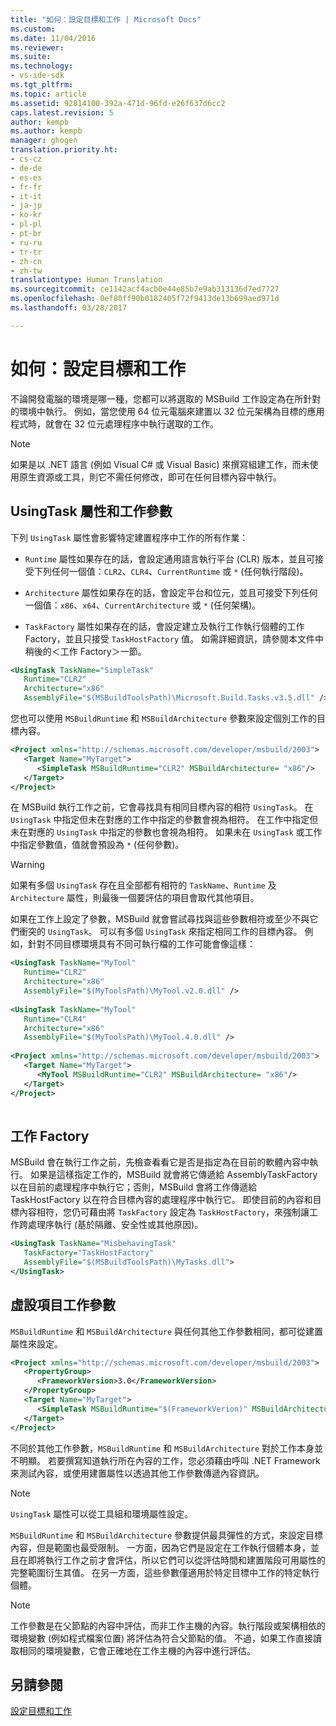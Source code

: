 ```yaml
---
title: "如何：設定目標和工作 | Microsoft Docs"
ms.custom: 
ms.date: 11/04/2016
ms.reviewer: 
ms.suite: 
ms.technology:
- vs-ide-sdk
ms.tgt_pltfrm: 
ms.topic: article
ms.assetid: 92814100-392a-471d-96fd-e26f637d6cc2
caps.latest.revision: 5
author: kempb
ms.author: kempb
manager: ghogen
translation.priority.ht:
- cs-cz
- de-de
- es-es
- fr-fr
- it-it
- ja-jp
- ko-kr
- pl-pl
- pt-br
- ru-ru
- tr-tr
- zh-cn
- zh-tw
translationtype: Human Translation
ms.sourcegitcommit: ce1142acf4acb0e44e85b7e9ab313136d7ed7727
ms.openlocfilehash: 0ef80ff90b0182405f72f9413de13b699aed971d
ms.lasthandoff: 03/28/2017

---
```

# <a name="how-to-configure-targets-and-tasks"></a>如何：設定目標和工作
不論開發電腦的環境是哪一種，您都可以將選取的 MSBuild 工作設定為在所針對的環境中執行。 例如，當您使用 64 位元電腦來建置以 32 位元架構為目標的應用程式時，就會在 32 位元處理程序中執行選取的工作。  
  
> [!NOTE]
>  如果是以 .NET 語言 (例如 Visual C# 或 Visual Basic) 來撰寫組建工作，而未使用原生資源或工具，則它不需任何修改，即可在任何目標內容中執行。  
  
## <a name="usingtask-attributes-and-task-parameters"></a>UsingTask 屬性和工作參數  
 下列 `UsingTask` 屬性會影響特定建置程序中工作的所有作業：  
  
-   `Runtime` 屬性如果存在的話，會設定通用語言執行平台 (CLR) 版本，並且可接受下列任何一個值：`CLR2`、`CLR4`、`CurrentRuntime` 或 `*` (任何執行階段)。  
  
-   `Architecture` 屬性如果存在的話，會設定平台和位元，並且可接受下列任何一個值：`x86`、`x64`、`CurrentArchitecture` 或 `*` (任何架構)。  
  
-   `TaskFactory` 屬性如果存在的話，會設定建立及執行工作執行個體的工作 Factory，並且只接受 `TaskHostFactory` 值。 如需詳細資訊，請參閱本文件中稍後的＜工作 Factory＞一節。  
  
```xml  
<UsingTask TaskName="SimpleTask"   
   Runtime="CLR2"  
   Architecture="x86"  
   AssemblyFile="$(MSBuildToolsPath)\Microsoft.Build.Tasks.v3.5.dll" />  
```  
  
 您也可以使用 `MSBuildRuntime` 和 `MSBuildArchitecture` 參數來設定個別工作的目標內容。  
  
```xml  
<Project xmlns="http://schemas.microsoft.com/developer/msbuild/2003">  
   <Target Name="MyTarget">  
      <SimpleTask MSBuildRuntime="CLR2" MSBuildArchitecture= "x86"/>  
   </Target>  
</Project>  
```  
  
 在 MSBuild 執行工作之前，它會尋找具有相同目標內容的相符 `UsingTask`。  在 `UsingTask` 中指定但未在對應的工作中指定的參數會視為相符。  在工作中指定但未在對應的 `UsingTask` 中指定的參數也會視為相符。 如果未在 `UsingTask` 或工作中指定參數值，值就會預設為 `*` (任何參數)。  
  
> [!WARNING]
>  如果有多個 `UsingTask` 存在且全部都有相符的 `TaskName`、`Runtime` 及 `Architecture` 屬性，則最後一個要評估的項目會取代其他項目。  
  
 如果在工作上設定了參數，MSBuild 就會嘗試尋找與這些參數相符或至少不與它們衝突的 `UsingTask`。  可以有多個 `UsingTask` 來指定相同工作的目標內容。  例如，針對不同目標環境具有不同可執行檔的工作可能會像這樣：  
  
```xml  
<UsingTask TaskName="MyTool"   
   Runtime="CLR2"  
   Architecture="x86"  
   AssemblyFile="$(MyToolsPath)\MyTool.v2.0.dll" />  
  
<UsingTask TaskName="MyTool"   
   Runtime="CLR4"  
   Architecture="x86"  
   AssemblyFile="$(MyToolsPath)\MyTool.4.0.dll" />  
  
<Project xmlns="http://schemas.microsoft.com/developer/msbuild/2003">  
   <Target Name="MyTarget">  
      <MyTool MSBuildRuntime="CLR2" MSBuildArchitecture= "x86"/>  
   </Target>  
</Project>  
  
```  
  
## <a name="task-factories"></a>工作 Factory  
 MSBuild 會在執行工作之前，先檢查看看它是否是指定為在目前的軟體內容中執行。  如果是這樣指定工作的，MSBuild 就會將它傳遞給 AssemblyTaskFactory 以在目前的處理程序中執行它；否則，MSBuild 會將工作傳遞給 TaskHostFactory 以在符合目標內容的處理程序中執行它。 即使目前的內容和目標內容相符，您仍可藉由將 `TaskFactory` 設定為 `TaskHostFactory`，來強制讓工作跨處理序執行 (基於隔離、安全性或其他原因)。  
  
```xml  
<UsingTask TaskName="MisbehavingTask"   
   TaskFactory="TaskHostFactory"  
   AssemblyFile="$(MSBuildToolsPath)\MyTasks.dll">  
</UsingTask>  
```  
  
## <a name="phantom-task-parameters"></a>虛設項目工作參數  
 `MSBuildRuntime` 和 `MSBuildArchitecture` 與任何其他工作參數相同，都可從建置屬性來設定。  
  
```xml  
<Project xmlns="http://schemas.microsoft.com/developer/msbuild/2003">  
   <PropertyGroup>  
      <FrameworkVersion>3.0</FrameworkVersion>  
   </PropertyGroup>  
   <Target Name="MyTarget">  
      <SimpleTask MSBuildRuntime="$(FrameworkVerion)" MSBuildArchitecture= "x86"/>  
   </Target>  
</Project>  
```  
  
 不同於其他工作參數，`MSBuildRuntime` 和 `MSBuildArchitecture` 對於工作本身並不明顯。  若要撰寫知道執行所在內容的工作，您必須藉由呼叫 .NET Framework 來測試內容，或使用建置屬性以透過其他工作參數傳遞內容資訊。  
  
> [!NOTE]
>  `UsingTask` 屬性可以從工具組和環境屬性設定。  
  
 `MSBuildRuntime` 和 `MSBuildArchitecture` 參數提供最具彈性的方式，來設定目標內容，但是範圍也最受限制。  一方面，因為它們是設定在工作執行個體本身，並且在即將執行工作之前才會評估，所以它們可以從評估時間和建置階段可用屬性的完整範圍衍生其值。  在另一方面，這些參數僅適用於特定目標中工作的特定執行個體。  
  
> [!NOTE]
>  工作參數是在父節點的內容中評估，而非工作主機的內容。執行階段或架構相依的環境變數 (例如程式檔案位置) 將評估為符合父節點的值。  不過，如果工作直接讀取相同的環境變數，它會正確地在工作主機的內容中進行評估。  
  
## <a name="see-also"></a>另請參閱  
 [設定目標和工作](../msbuild/configuring-targets-and-tasks.md)

